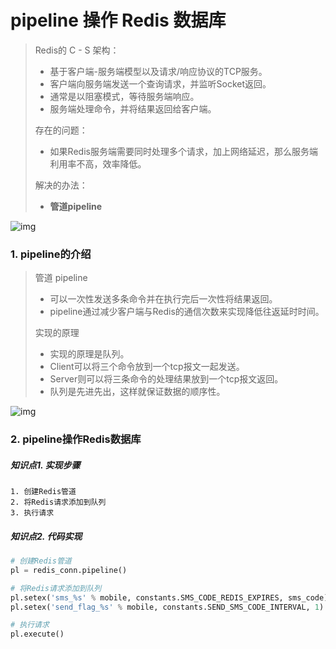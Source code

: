 # pipeline 操作 Redis 数据库

> Redis的 C - S 架构：
>
> - 基于客户端-服务端模型以及请求/响应协议的TCP服务。
> - 客户端向服务端发送一个查询请求，并监听Socket返回。
> - 通常是以阻塞模式，等待服务端响应。
> - 服务端处理命令，并将结果返回给客户端。
>
> 存在的问题：
>
> - 如果Redis服务端需要同时处理多个请求，加上网络延迟，那么服务端利用率不高，效率降低。
>
> 解决的办法：
>
> - **管道pipeline**

![img](C:\Users\yeyun\Desktop\Django商城项目整理\res\24pipeline1.png)

### 1. pipeline的介绍

> 管道 pipeline
>
> - 可以一次性发送多条命令并在执行完后一次性将结果返回。
> - pipeline通过减少客户端与Redis的通信次数来实现降低往返延时时间。
>
> 实现的原理
>
> - 实现的原理是队列。
> - Client可以将三个命令放到一个tcp报文一起发送。
> - Server则可以将三条命令的处理结果放到一个tcp报文返回。
> - 队列是先进先出，这样就保证数据的顺序性。

![img](C:\Users\yeyun\Desktop\Django商城项目整理\res\25pipeline2.png)

### 2. pipeline操作Redis数据库

##### 知识点1. 实现步骤

```
1. 创建Redis管道
2. 将Redis请求添加到队列
3. 执行请求
```

##### 知识点2. 代码实现

```python
# 创建Redis管道
pl = redis_conn.pipeline()

# 将Redis请求添加到队列
pl.setex('sms_%s' % mobile, constants.SMS_CODE_REDIS_EXPIRES, sms_code)
pl.setex('send_flag_%s' % mobile, constants.SEND_SMS_CODE_INTERVAL, 1)

# 执行请求
pl.execute()
```